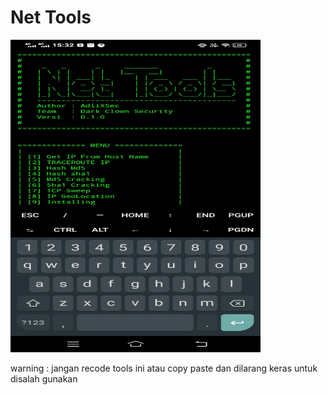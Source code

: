 # Net Tools

<img src="contoh.jpg" height="500" width="400"><br>

warning :
jangan recode tools ini atau copy paste
dan dilarang keras untuk disalah gunakan